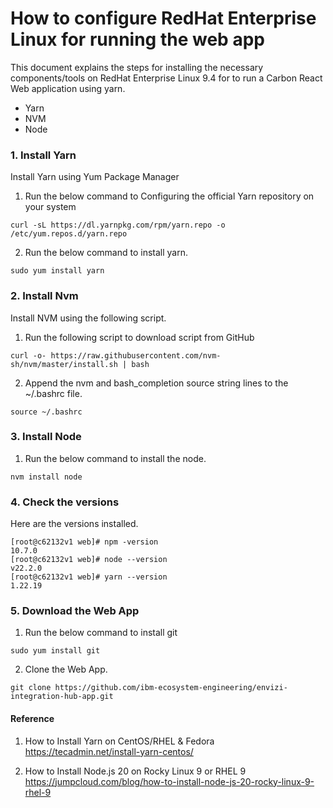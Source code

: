 # How to configure RedHat Enterprise Linux for running the web app

This document explains the steps for installing the necessary components/tools on RedHat Enterprise Linux 9.4 for to run a Carbon React Web application using yarn.

- Yarn
- NVM
- Node

### 1. Install Yarn

Install Yarn using Yum Package Manager

1. Run the below command to Configuring the official Yarn repository on your system

```
curl -sL https://dl.yarnpkg.com/rpm/yarn.repo -o /etc/yum.repos.d/yarn.repo 
```

2. Run the below command to install yarn.

```
sudo yum install yarn 
```

### 2. Install Nvm

 Install NVM using the following script.

1. Run the following script to download script from GitHub

```
curl -o- https://raw.githubusercontent.com/nvm-sh/nvm/master/install.sh | bash
```

2. Append the nvm and bash_completion source string lines to the ~/.bashrc file.

```
source ~/.bashrc

```

### 3. Install Node

1. Run the below command to install the node.

```
nvm install node
```

### 4. Check the versions 

Here are the versions installed.

```
[root@c62132v1 web]# npm -version
10.7.0
[root@c62132v1 web]# node --version
v22.2.0
[root@c62132v1 web]# yarn --version
1.22.19
```

### 5. Download the Web App

1. Run the below command to install git

```
sudo yum install git
```

2. Clone the Web App.

```
git clone https://github.com/ibm-ecosystem-engineering/envizi-integration-hub-app.git
```

#### Reference

1. How to Install Yarn on CentOS/RHEL & Fedora
https://tecadmin.net/install-yarn-centos/

2. How to Install Node.js 20 on Rocky Linux 9 or RHEL 9
https://jumpcloud.com/blog/how-to-install-node-js-20-rocky-linux-9-rhel-9

